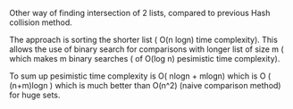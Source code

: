Other way of finding intersection of 2 lists, compared to previous Hash collision method.

The approach is sorting the shorter list ( O(n logn) time complexity). 
This allows the use of binary search for comparisons with longer list of size m ( which makes m binary searches ( of O(log n) pesimistic time complexity).

To sum up pesimistic time complexity is O( nlogn + mlogn) which is O ( (n+m)logn ) which is much better than O(n^2) (naive comparison method) for huge sets.
